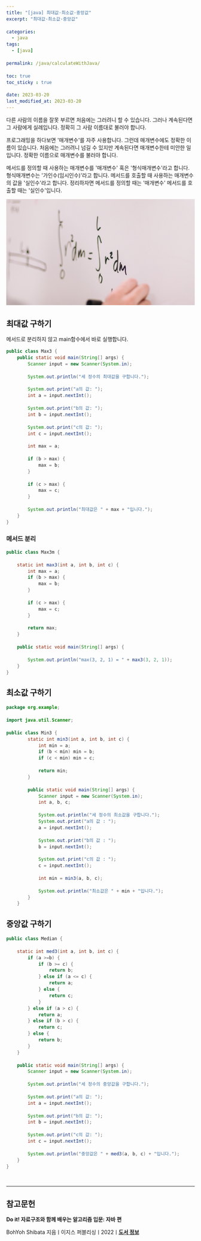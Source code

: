 ```yaml
---
title: "[java] 최대값·최소값·중앙값"
excerpt: "최대값·최소값·중앙값"

categories:
  - java
tags:
  - [java]

permalink: /java/calculateWithJava/

toc: true
toc_sticky : true

date: 2023-03-20
last_modified_at: 2023-03-20
---
```


다른 사람의 이름을 잘못 부르면 처음에는 그러려니 할 수 있습니다. 그러나 계속된다면 그 사람에게 실례입니다. 정확히 그 사람 이름대로 불러야 합니다.

프로그래밍을 하다보면 '매개변수'를 자주 사용합니다. 그런데 매개변수에도 정확한 이름이 있습니다. 처음에는 그러려니 넘길 수 있지만 계속된다면 매개변수한테 미안한 일입니다. 정확한 이름으로 매개변수를 불러야 합니다.

메서드를 정의할 때 사용하는 매개변수를 '매개변수' 혹은 '형식매개변수'라고 합니다. 형식매개변수는 '가인수(임시인수)'라고 합니다. 메서드를 호출할 때 사용하는 매개변수의 값을 '실인수'라고 합니다. 정리하자면 메서드를 정의할 때는 '매개변수' 메서드를 호출할 때는 '실인수'입니다.

![calculateWithJava](/assets/images/posts_img/calculateWithJava.png)

## 최대값 구하기

메서드로 분리하지 않고 main함수에서 바로 실행합니다.

```java
public class Max3 {
    public static void main(String[] args) {
        Scanner input = new Scanner(System.in);

        System.out.println("세 정수의 최대값을 구합니다.");

        System.out.print("a의 값: ");
        int a = input.nextInt();

        System.out.print("b의 값: ");
        int b = input.nextInt();

        System.out.print("c의 값: ");
        int c = input.nextInt();

        int max = a;

        if (b > max) {
            max = b;
        }

        if (c > max) {
            max = c;
        }

        System.out.println("최대값은 " + max + "입니다.");
    }
}

```

### 메서드 분리

```java
public class Max3m {

    static int max3(int a, int b, int c) {
        int max = a;
        if (b > max) {
            max = b;
        }

        if (c > max) {
            max = c;
        }

        return max;
    }

    public static void main(String[] args) {

        System.out.println("max(3, 2, 1) = " + max3(3, 2, 1));
    }
}

```

## 최소값 구하기

```java
package org.example;

import java.util.Scanner;

public class Min3 {
        static int min3(int a, int b, int c) {
            int min = a;
            if (b < min) min = b;
            if (c < min) min = c;

            return min;
        }

        public static void main(String[] args) {
            Scanner input = new Scanner(System.in);
            int a, b, c;

            System.out.println("세 정수의 최소값을 구합니다.");
            System.out.print("a의 값 : ");
            a = input.nextInt();

            System.out.print("b의 값 : ");
            b = input.nextInt();

            System.out.print("c의 값 : ");
            c = input.nextInt();

            int min = min3(a, b, c);

            System.out.println("최소값은 " + min + "입니다.");
        }
    }

```

## 중앙값 구하기

```java
public class Median {

    static int med3(int a, int b, int c) {
        if (a >=b) {
            if (b >= c) {
                return b;
            } else if (a <= c) {
                return a;
            } else {
                return c;
            }
        } else if (a > c) {
            return a;
        } else if (b > c) {
            return c;
        } else {
            return b;
        }
    }

    public static void main(String[] args) {
        Scanner input = new Scanner(System.in);

        System.out.println("세 정수의 중앙값을 구합니다.");

        System.out.print("a의 값: ");
        int a = input.nextInt();

        System.out.print("b의 값: ");
        int b = input.nextInt();

        System.out.print("c의 값: ");
        int c = input.nextInt();

        System.out.println("중앙값은 " + med3(a, b, c) + "입니다.");
    }
}
```

<br>

---

## 참고문헌

**Do it! 자료구조와 함께 배우는 알고리즘 입문: 자바 편**

BohYoh Shibata 지음ㅣ이지스 퍼블리싱ㅣ2022ㅣ[**도서 정보**](https://product.kyobobook.co.kr/detail/S000061352392)

